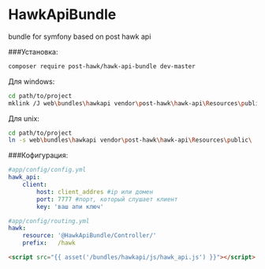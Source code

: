 # HawkApiBundle
bundle for symfony based on post hawk api

###Установка:

```bash
composer require post-hawk/hawk-api-bundle dev-master
```
Для windows:
```bash
cd path/to/project
mklink /J web\bundles\hawkapi vendor\post-hawk\hawk-api\Resources\public\
```

Для unix:

```bash
cd path/to/project
ln -s web\bundles\hawkapi vendor\post-hawk\hawk-api\Resources\public\
```

###Кофигурация:
```yml
#app/config/config.yml
hawk_api:
    client:
        host: client_addres #ip или домен
        port: 7777 #порт, который слушает клиент
        key: 'ваш апи ключ'
```

```yml
#app/config/routing.yml
hawk:
    resource: '@HawkApiBundle/Controller/'
    prefix:   /hawk
```

```html
<script src="{{ asset('/bundles/hawkapi/js/hawk_api.js') }}"></script>
```